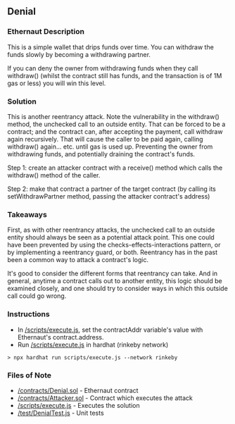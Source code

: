 ## Denial

### Ethernaut Description
This is a simple wallet that drips funds over time. You can withdraw the funds slowly by becoming a withdrawing partner.

If you can deny the owner from withdrawing funds when they call withdraw() (whilst the contract still has funds, and the transaction is of 1M gas or less) you will win this level.

### Solution 
This is another reentrancy attack. Note the vulnerability in the withdraw() method, the unchecked call to an outside entity. That can be forced to be a contract; and the contract can, after accepting the payment, call withdraw again recursively. That will cause the caller to be paid again, calling withdraw() again... etc. until gas is used up. Preventing the owner from withdrawing funds, and potentially draining the contract's funds. 

Step 1: create an attacker contract with a receive() method which calls the withdraw() method of the caller. 

Step 2: make that contract a partner of the target contract (by calling its setWithdrawPartner method, passing the attacker contract's address)

### Takeaways
First, as with other reentrancy attacks, the unchecked call to an outside entity should always be seen as a potential attack point. This one could have been prevented by using the checks-effects-interactions pattern, or by implementing a reentrancy guard, or both. Reentrancy has in the past been a common way to attack a contract's logic. 

It's good to consider the different forms that reentrancy can take. And in general, anytime a contract calls out to another entity, this logic should be examined closely, and one should try to consider ways in which this outside call could go wrong.  

### Instructions
- In [/scripts/execute.js](scripts/execute.js), set the contractAddr variable's value with Ethernaut's contract.address. 
- Run [/scripts/execute.js](scripts/execute.js) in hardhat (rinkeby network)

`> npx hardhat run scripts/execute.js --network rinkeby`

### Files of Note
- [/contracts/Denial.sol](contracts/Denial.sol) - Ethernaut contract
- [/contracts/Attacker.sol](contracts/Attacker.sol) - Contract which executes the attack
- [/scripts/execute.js](scripts/execute.js) - Executes the solution 
- [/test/DenialTest.js](test/DenialTest.js) - Unit tests 
